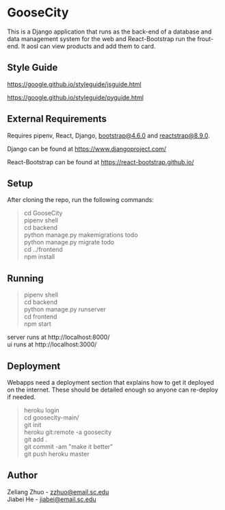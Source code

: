 # GooseCity
This is a Django application that runs as the back-end of a database and data management system for the web and React-Bootstrap run the frout-end. 
It aosl can view products and add them to card.

## Style Guide
https://google.github.io/styleguide/jsguide.html

https://google.github.io/styleguide/pyguide.html

## External Requirements
Requires pipenv, React, Django, bootstrap@4.6.0 and reactstrap@8.9.0.

Django can be found at https://www.djangoproject.com/

React-Bootstrap can be found at https://react-bootstrap.github.io/

## Setup
After cloning the repo, run the following commands:

>cd GooseCity <br>
>pipenv shell <br>
>cd backend <br>
>python manage.py makemigrations todo <br>
>python manage.py migrate todo <br>
>cd ../frontend <br>
>npm install <br>

## Running

>pipenv shell <br>
>cd backend <br>
>python manage.py runserver <br>
>cd frontend <br>
>npm start <br>

server runs at http://localhost:8000/ <br>
ui runs at http://localhost:3000/ <br>

## Deployment
Webapps need a deployment section that explains how to get it deployed on the internet. These should be detailed enough so anyone can re-deploy if needed. 
>heroku login<br>
>cd goosecity-main/<br>
>git init<br>
>heroku git:remote -a goosecity<br>
>git add .<br>
>git commit -am "make it better"<br>
>git push heroku master<br>

## Author
Zeliang Zhuo - zzhuo@email.sc.edu <br>
Jiabei He - jiabei@email.sc.edu
